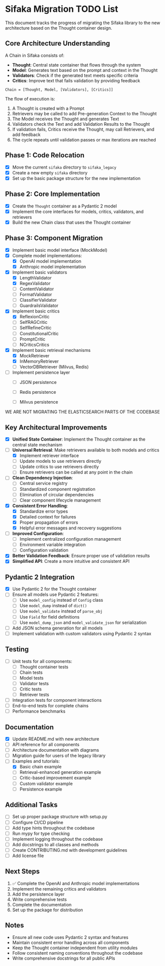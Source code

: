 # Sifaka Migration TODO List

This document tracks the progress of migrating the Sifaka library to the new architecture based on the Thought container design.

## Core Architecture Understanding

A Chain in Sifaka consists of:
- **Thought**: Central state container that flows through the system
- **Model**: Generates text based on the prompt and context in the Thought
- **Validators**: Check if the generated text meets specific criteria
- **Critics**: Improve text that fails validation by providing feedback

```
Chain = [Thought, Model, [Validators], [Critics]]
```

The flow of execution is:
1. A Thought is created with a Prompt
2. Retrievers may be called to add Pre-generation Context to the Thought
3. The Model receives the Thought and generates Text
4. Validators check the Text and add Validation Results to the Thought
5. If validation fails, Critics receive the Thought, may call Retrievers, and add feedback
6. The cycle repeats until validation passes or max iterations are reached

## Phase 1: Code Relocation

- [x] Move the current `sifaka` directory to `sifaka_legacy`
- [x] Create a new empty `sifaka` directory
- [x] Set up the basic package structure for the new implementation

## Phase 2: Core Implementation

- [x] Create the `Thought` container as a Pydantic 2 model
- [x] Implement the core interfaces for models, critics, validators, and retrievers
- [x] Build the new Chain class that uses the Thought container

## Phase 3: Component Migration

- [x] Implement basic model interface (MockModel)
- [x] Complete model implementations:
  - [x] OpenAI model implementation
  - [x] Anthropic model implementation
- [x] Implement basic validators
  - [x] LengthValidator
  - [x] RegexValidator
  - [ ] ContentValidator
  - [ ] FormatValidator
  - [ ] ClassifierValidator
  - [ ] GuardrailsValidator
- [x] Implement basic critics
  - [x] ReflexionCritic
  - [ ] SelfRAGCritic
  - [ ] SelfRefineCritic
  - [ ] ConstitutionalCritic
  - [ ] PromptCritic
  - [ ] NCriticsCritics
- [x] Implement basic retrieval mechanisms
  - [x] MockRetriever
  - [x] InMemoryRetriever
  - [ ] VectorDBRetriever (Milvus, Redis)
- [ ] Implement persistence layer
  - [ ] JSON persistence
  - [ ] Redis persistence
  - [ ] Milvus persistence


WE ARE NOT MIGRATING THE ELASTICSEARCH PARTS OF THE CODEBASE

## Key Architectural Improvements

- [x] **Unified State Container**: Implement the Thought container as the central state mechanism
- [ ] **Universal Retrieval**: Make retrievers available to both models and critics
  - [x] Implement retriever interface
  - [ ] Update models to use retrievers directly
  - [ ] Update critics to use retrievers directly
  - [ ] Ensure retrievers can be called at any point in the chain
- [ ] **Clean Dependency Injection**:
  - [ ] Central service registry
  - [ ] Standardized component registration
  - [ ] Elimination of circular dependencies
  - [ ] Clear component lifecycle management
- [x] **Consistent Error Handling**:
  - [x] Standardize error types
  - [x] Detailed context for failures
  - [x] Proper propagation of errors
  - [x] Helpful error messages and recovery suggestions
- [ ] **Improved Configuration**:
  - [ ] Implement centralized configuration management
  - [ ] Environment variable integration
  - [ ] Configuration validation
- [x] **Better Validation Feedback**: Ensure proper use of validation results
- [x] **Simplified API**: Create a more intuitive and consistent API

## Pydantic 2 Integration

- [x] Use Pydantic 2 for the Thought container
- [ ] Ensure all models use Pydantic 2 features:
  - [ ] Use `model_config` instead of `Config` class
  - [ ] Use `model_dump` instead of `dict()`
  - [ ] Use `model_validate` instead of `parse_obj`
  - [ ] Use `Field` for field definitions
  - [ ] Use `model_dump_json` and `model_validate_json` for serialization
- [ ] Add JSON schema generation for all models
- [ ] Implement validation with custom validators using Pydantic 2 syntax

## Testing

- [ ] Unit tests for all components:
  - [ ] Thought container tests
  - [ ] Chain tests
  - [ ] Model tests
  - [ ] Validator tests
  - [ ] Critic tests
  - [ ] Retriever tests
- [ ] Integration tests for component interactions
- [ ] End-to-end tests for complete chains
- [ ] Performance benchmarks

## Documentation

- [x] Update README.md with new architecture
- [ ] API reference for all components
- [ ] Architecture documentation with diagrams
- [ ] Migration guide for users of the legacy library
- [ ] Examples and tutorials:
  - [x] Basic chain example
  - [ ] Retrieval-enhanced generation example
  - [ ] Critic-based improvement example
  - [ ] Custom validator example
  - [ ] Persistence example

## Additional Tasks

- [ ] Set up proper package structure with setup.py
- [ ] Configure CI/CD pipeline
- [ ] Add type hints throughout the codebase
- [ ] Run mypy for type checking
- [ ] Implement logging throughout the codebase
- [ ] Add docstrings to all classes and methods
- [ ] Create CONTRIBUTING.md with development guidelines
- [ ] Add license file

## Next Steps

1. ✅ Complete the OpenAI and Anthropic model implementations
2. Implement the remaining critics and validators
3. Add the persistence layer
4. Write comprehensive tests
5. Complete the documentation
6. Set up the package for distribution

## Notes

- Ensure all new code uses Pydantic 2 syntax and features
- Maintain consistent error handling across all components
- Keep the Thought container independent from utility modules
- Follow consistent naming conventions throughout the codebase
- Write comprehensive docstrings for all public APIs
